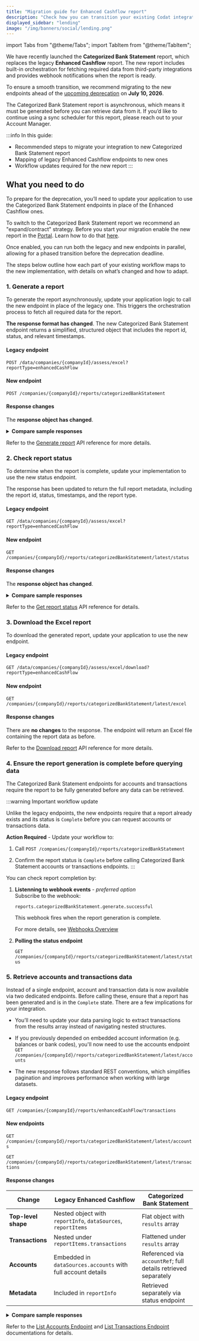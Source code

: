 ```yaml
---
title: "Migration guide for Enhanced Cashflow report"
description: "Check how you can transition your existing Codat integration with Enhanced Cashflow endpoints to our new Categorized Bank Statement report endpoints"
displayed_sidebar: "lending"
image: "/img/banners/social/lending.png"
---
```


import Tabs from "@theme/Tabs";
import TabItem from "@theme/TabItem";

We have recently launched the **Categorized Bank Statement** report, which replaces the legacy **Enhanced Cashflow** report. The new report includes built-in orchestration for fetching required data from third-party integrations and provides webhook notifications when the report is ready. 

To ensure a smooth transition, we recommend migrating to the new endpoints ahead of the [upcoming deprecation](https://docs.codat.io/updates/250703-deprecation-enh-cashflow-endpoints) on **July 10, 2026**.

The Categorized Bank Statement report is asynchronous, which means it must be generated before you can retrieve data from it. If you’d like to continue using a sync scheduler for this report, please reach out to your Account Manager.

:::info In this guide:

- Recommended steps to migrate your integration to new Categorized Bank Statement report
- Mapping of legacy Enhanced Cashflow endpoints to new ones
- Workflow updates required for the new report
  :::

## What you need to do

To prepare for the deprecation, you’ll need to update your application to use the Categorized Bank Statement endpoints in place of the Enhanced Cashflow ones.

To switch to the Categorized Bank Statement report we recommend an "expand/contract" strategy. 
Before you start your migration enable the new report in the [Portal](https://app.codat.io/developers/api-deprecations). Learn how to do that [here](https://docs.codat.io/configure/portal/developers).

Once enabled, you can run both the legacy and new endpoints in parallel, allowing for a phased transition before the deprecation deadline.

The steps below outline how each part of your existing workflow maps to the new implementation, with details on what’s changed and how to adapt.

### 1. Generate a report

To generate the report asynchronously, update your application logic to call the new endpoint in place of the legacy one. This triggers the orchestration process to fetch all required data for the report.

**The response format has changed**. The new Categorized Bank Statement endpoint returns a simplified, structured object that includes the report id, status, and relevant timestamps.

#### Legacy endpoint

`POST /data/companies/{companyId}/assess/excel?reportType=enhancedCashFlow`

#### New endpoint

`POST /companies/{companyId}/reports/categorizedBankStatement`

#### Response changes

The **response object has changed**.

<details>
  <summary><b>Compare sample responses</b></summary>
<Tabs>
<TabItem value="legacy" label="Legacy schema">

```json
{
  "lastGenerated": "2023-01-25T22:36:05.125Z",
  "inProgress": true,
  "queued": "2023-01-25T22:36:05.125Z",
  "success": true,
  "errorMessage": "string",
  "lastInvocationId": "3fa85f64-5717-4562-b3fc-2c963f66afa6",
  "reportType": "string",
  "fileSize": 0
}
```

</TabItem>

<TabItem value="new" label="New schema">

```json
{
  "id": "6e9bae88-72c9-45ae-abe8-41fbf2871458",
  "status": "InProgress",
  "type": "categorizedBankStatement",
  "requestedDate": "2024-09-27T04:43:41Z",
  "updatedDate": "2024-10-01T14:41:46Z"
}
```

</TabItem>

</Tabs>

| **Old schema property** | **New schema equivalent**                                                                                     |
|-------------------------|----------------------------------------------------------------------------------------------------------------|
| `lastGenerated`         | ❌ Not available                                                                                               |
| `inProgress`            | ✅ Replaced by `status` – indicates the current state of the report (`InProgress`, `Complete`, `Error`)       |
| `queued`                | ✅ Replaced by `requestedDate` – timestamp for when the report was requested                                   |
| `success`               | ✅ Use `status` instead                                                                                        |
| `errorMessage`          | ✅ Remains `errorMessage`                                                                                      |
| `lastInvocationId`      | ❌ Not available                                                                                               |
| `reportType`            | ✅ Renamed to `type`                                                                                           |
| `fileSize`              | ❌ Not available                                                                                               |

</details>


Refer to the [Generate report](https://docs.codat.io/lending-api#/operations/generate-report) API reference for more details.

### 2. Check report status

To determine when the report is complete, update your implementation to use the new status endpoint.

The response has been updated to return the full report metadata, including the report id, status, timestamps, and the report type.

#### Legacy endpoint

`GET /data/companies/{companyId}/assess/excel?reportType=enhancedCashFlow`

#### New endpoint

`GET /companies/{companyId}/reports/categorizedBankStatement/latest/status`

#### Response changes

The **response object has changed**.

<details>
  <summary><b>Compare sample responses</b></summary>
<Tabs>
<TabItem value="legacy" label="Legacy schema">

```json
{
  "lastGenerated": "2023-01-25T22:36:05.125Z",
  "inProgress": true,
  "queued": "2023-01-25T22:36:05.125Z",
  "success": true,
  "errorMessage": "string",
  "lastInvocationId": "3fa85f64-5717-4562-b3fc-2c963f66afa6",
  "reportType": "string",
  "fileSize": 0
}
```

</TabItem>

<TabItem value="new" label="New schema">

```json
{
  "id": "6e9bae88-72c9-45ae-abe8-41fbf2871458",
  "status": "Complete",
  "type": "categorizedBankStatement",
  "requestedDate": "2024-09-27T04:43:41Z",
  "updatedDate": "2024-09-27T04:48:31Z"
}
```

</TabItem>

</Tabs>

| **Old schema property** | **New schema equivalent**                                                                                     |
|-------------------------|----------------------------------------------------------------------------------------------------------------|
| `lastGenerated`         | ❌ Not available                                                                                               |
| `inProgress`            | ✅ Replaced by `status` – indicates the current state of the report (`InProgress`, `Complete`, `Error`)       |
| `queued`                | ✅ Replaced by `requestedDate` – timestamp for when the report was requested                                   |
| `success`               | ✅ Use `status` instead                                                                                        |
| `errorMessage`          | ✅ Remains `errorMessage`                                                                                      |
| `lastInvocationId`      | ❌ Not available                                                                                               |
| `reportType`            | ✅ Renamed to `type`                                                                                           |
| `fileSize`              | ❌ Not available                                                                                               |

</details>

Refer to the [Get report status](https://docs.codat.io/lending-api#/operations/get-report-status) API reference for details.

### 3. Download the Excel report

To download the generated report, update your application to use the new endpoint.

#### Legacy endpoint

`GET /data/companies/{companyId}/assess/excel/download?reportType=enhancedCashFlow`

#### New endpoint

`GET /companies/{companyId}/reports/categorizedBankStatement/latest/excel`

#### Response changes

There are **no changes** to the response. The endpoint will return an Excel file containing the report data as before.

Refer to the [Download report](https://docs.codat.io/lending-api#/operations/download-categorized-bank-statement-excel) API reference for more details.

### 4. Ensure the report generation is complete before querying data

The Categorized Bank Statement endpoints for accounts and transactions require the report to be fully generated before any data can be retrieved.

:::warning Important workflow update

Unlike the legacy endpoints, the new endpoints require that a report already exists and its status is `Complete` before you can request accounts or transactions data.

**Action Required** - Update your workflow to:

1. Call `POST /companies/{companyId}/reports/categorizedBankStatement`

2. Confirm the report status is `Complete` before calling Categorized Bank Statement accounts or transactions endpoints.
:::

You can check report completion by:

1. **Listenning to webhook events** - _preferred option_  
    Subscribe to the webhook:

   `reports.categorizedBankStatement.generate.successful`

   This webhook fires when the report generation is complete.

   For more details, see [Webhooks Overview](https://docs.codat.io/using-the-api/webhooks/overview)

2. **Polling the status endpoint**

   `GET /companies/{companyId}/reports/categorizedBankStatement/latest/status`

### 5. Retrieve accounts and transactions data

Instead of a single endpoint, account and transaction data is now available via two dedicated endpoints.
Before calling these, ensure that a report has been generated and is in the `Complete` state.
There are a few implications for your integration.
* You’ll need to update your data parsing logic to extract transactions from the results array instead of navigating nested structures.

* If you previously depended on embedded account information (e.g. balances or bank codes), you'll now need to use the accounts endpoint `GET /companies/{companyId}/reports/categorizedBankStatement/latest/accounts`

* The new response follows standard REST conventions, which simplifies pagination and improves performance when working with large datasets.

#### Legacy endpoint

`GET /companies/{companyId}/reports/enhancedCashFlow/transactions`

#### New endpoints

`GET /companies/{companyId}/reports/categorizedBankStatement/latest/accounts`

`GET /companies/{companyId}/reports/categorizedBankStatement/latest/transactions`

#### Response changes


| Change                      | Legacy Enhanced Cashflow                                     | Categorized Bank Statement                                      |
|----------------------------|---------------------------------------------------------------|------------------------------------------------------------------|
| **Top-level shape**        | Nested object with `reportInfo`, `dataSources`, `reportItems` | Flat object with `results` array                                |
| **Transactions**           | Nested under `reportItems.transactions`                       | Flattened under `results` array                                 |
| **Accounts**               | Embedded in `dataSources.accounts` with full account details  | Referenced via `accountRef`; full details retrieved separately  |
| **Metadata**               | Included in `reportInfo`                                      | Retrieved separately via status endpoint                        |

<details>
  <summary><b>Compare sample responses</b></summary>
<Tabs>
<TabItem value="legacyat" label="Legacy schema (Accounts + Transactions)">

```json
{
  "reportInfo": {
    "pageNumber": 1,
    "pageSize": 100,
    "totalResults": 2401,
    "reportName": "Cash Flow transactions report",
    "companyName": "Example Company",
    "generatedDate": "2023-01-25T22:36:05.125Z"
  },
  "dataSources": [
    {
      "accounts": [
        {
          "id": "4f78a6b0-e9bb-40f2-82fd-f3a2daa1fd0a",
          "accountName": "Business Current Account",
          "accountType": "Debit",
          "currency": "USD",
          "currentBalance": 1000
          ...
        }
      ]
    }
  ],
  "reportItems": [
    {
      "transactions": [
        {
          "id": "3fa85f64-5717-4562-b3fc-2c963f66afa6",
          "accountRef": {
            "id": "4f78a6b0-e9bb-40f2-82fd-f3a2daa1fd0a",
            "name": "Business Current Account"
          },
          "date": "2023-01-25",
          "description": "Payment to supplier",
          "amount": 100,
          "currency": "USD",
          "platformName": "Plaid"
          ...
        }
      ]
    }
  ]
}
```

</TabItem>

<TabItem value="newac" label="New schema - Accounts endpoint">

```json
{
  "pageNumber": 1,
  "pageSize": 100,
  "totalResults": 2,
  "_links": {
    "self": {
      "href": "/companies/{companyId}/reports/categorizedBankStatement/latest/accounts"
    }
    ...
  },
  "results": [
    {
      "id": "4f78a6b0-e9bb-40f2-82fd-f3a2daa1fd0a",
      "accountName": "Business Current Account",
      "accountType": "Debit",
      "currency": "USD",
      "currentBalance": 1000
      ...
    }
    ...
  ]
}
```
</TabItem>

<TabItem value="newtr" label="New schema - Transactions endpoint">

```json
{
  "pageNumber": 1,
  "pageSize": 100,
  "totalResults": 1,
  "_links": {
    "self": {
      "href": "/companies/{companyId}/reports/categorizedBankStatement/latest/transactions"
    }
    ...
  },
  "results": [
    {
      "id": "3fa85f64-5717-4562-b3fc-2c963f66afa6",
      "accountRef": {
        "id": "4f78a6b0-e9bb-40f2-82fd-f3a2daa1fd0a",
        "name": "Business Current Account"
      },
      "date": "2023-01-25",
      "description": "Payment to supplier",
      "amount": 100,
      "currency": "USD",
      "platformName": "Plaid"
      ...
    }
    ...
  ]
}
```

</TabItem>

</Tabs>

### 🧾 Field mapping comparison

| **Old schema property**                     | **New schema (Accounts endpoint)**                            | **New schema (Transactions endpoint)**                         |
|---------------------------------------------|---------------------------------------------------------------|----------------------------------------------------------------|
| `reportInfo.pageNumber`                     | ✅ `pageNumber`                                               | ✅ `pageNumber`                                                 |
| `reportInfo.pageSize`                       | ✅ `pageSize`                                                 | ✅ `pageSize`                                                   |
| `reportInfo.totalResults`                   | ✅ `totalResults`                                             | ✅ `totalResults`                                               |
| `reportInfo.generatedDate`                  | ❌ Not available (see report status for `updatedDate`)        | ❌ Not available (see report status for `updatedDate`)          |
| `dataSources.accounts[].id`                 | ✅ `results[].id`                                             | 🔁 Referenced via `accountRef.id`                              |
| `dataSources.accounts[].accountName`        | ✅ `accountName`                                              | 🔁 Referenced via `accountRef.name`                            |
| `dataSources.accounts[].accountType`        | ✅ `accountType`                                              | ❌ Not available                                                |
| `dataSources.accounts[].currency`           | ✅ `currency`                                                 | ✅ `currency`                                                   |
| `dataSources.accounts[].currentBalance`     | ✅ `currentBalance`                                           | ❌ Not available                                                |
| `reportItems[].transactions[].id`           | ❌ Not available                                              | ✅ `results[].id`                                               |
| `reportItems[].transactions[].accountRef`   | ❌ Not available                                              | ✅ `accountRef`                                                 |
| `reportItems[].transactions[].date`         | ❌ Not available                                              | ✅ `date`                                                       |
| `reportItems[].transactions[].description`  | ❌ Not available                                              | ✅ `description`                                                |
| `reportItems[].transactions[].amount`       | ❌ Not available                                              | ✅ `amount`                                                     |
| `reportItems[].transactions[].currency`     | ❌ Not available                                              | ✅ `currency`                                                   |
| `reportItems[].transactions[].platformName` | ❌ Not available                                              | ✅ `platformName`                                               |

</details>

Refer to the [List Accounts Endpoint](https://docs.codat.io/lending-api#/operations/list-categorized-bank-statement-accounts) and [List Transactions Endpoint](https://docs.codat.io/lending-api#/operations/get-categorized-bank-statement-transactions) documentations for details.

